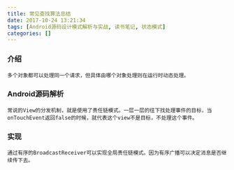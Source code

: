 ```yaml
---
title: 常见查找算法总结
date: 2017-10-24 13:21:34
tags: [Android源码设计模式解析与实战, 读书笔记, 状态模式]
categories: []
---
```


### 介绍
    多个对象都可以处理同一个请求，但具体由哪个对象处理则在运行时动态处理。
    
### Android源码解析
    常说的View的分发机制，就是使用了责任链模式。一层一层的往下找处理事件的目标，当onTouchEvent返回false的时候，就代表这个view不是目标，不处理这个事件。
    
### 实现
	通过有序的BroadcastReceiver可以实现全局责任链模式。因为有序广播可以决定消息是否继续传下去。